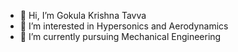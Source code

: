 - 👋 Hi, I’m Gokula Krishna Tavva
- 👀 I’m interested in Hypersonics and Aerodynamics
- 🌱 I’m currently pursuing Mechanical Engineering


<!---
GKTavva/GKTavva is a ✨ special ✨ repository because its `README.md` (this file) appears on your GitHub profile.
You can click the Preview link to take a look at your changes.
--->
